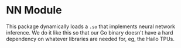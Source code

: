 # NN Module

This package dynamically loads a `.so` that implements neural network inference.
We do it like this so that our Go binary doesn't have a hard dependency on
whatever libraries are needed for, eg, the Hailo TPUs.
